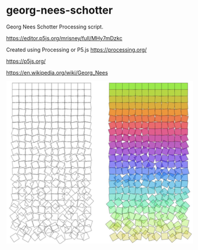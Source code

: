 # georg-nees-schotter
Georg Nees Schotter Processing script. 

https://editor.p5js.org/mrisney/full/MHy7mDzkc


Created using Processing or P5.js
https://processing.org/

https://p5js.org/

https://en.wikipedia.org/wiki/Georg_Nees

![screenshot](https://raw.githubusercontent.com/mrisney/georg-nees-schotter/f90cfd8387b89ea07781ff00bab14eb14352170c/screenshot.png)


